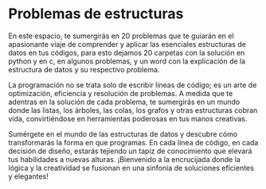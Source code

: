 # Problemas de estructuras

En este espacio, te sumergirás en 20 problemas que te guiarán en el apasionante viaje de comprender y aplicar las esenciales estructuras de datos en tus códigos, para esto dejamos 20 carpetas con la solución en python y en c, en algunos problemas, y un word con la explicación de la estructura de datos y su respectivo problema.

La programación no se trata solo de escribir líneas de código; es un arte de optimización, eficiencia y resolución de problemas. A medida que te adentras en la solución de cada problema, te sumergirás en un mundo donde las listas, los árboles, las colas, los grafos y otras estructuras cobran vida, convirtiéndose en herramientas poderosas en tus manos creativas.

Sumérgete en el mundo de las estructuras de datos y descubre cómo transformarás la forma en que programas. En cada línea de código, en cada decisión de diseño, estarás tejiendo un tapiz de conocimiento que elevará tus habilidades a nuevas alturas. ¡Bienvenido a la encrucijada donde la lógica y la creatividad se fusionan en una sinfonía de soluciones eficientes y elegantes!
